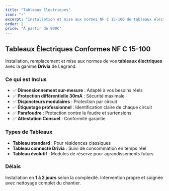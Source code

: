 ```yaml
---
title: "Tableaux Électriques"
icon: "⚡"
excerpt: "Installation et mise aux normes NF C 15-100 de tableaux électriques résidentiels et professionnels. Gamme Drivia Legrand."
order: 2
price: "À partir de 800€"
---
```


## Tableaux Électriques Conformes NF C 15-100

Installation, remplacement et mise aux normes de vos **tableaux électriques** avec la gamme **Drivia** de Legrand.

### Ce qui est Inclus

- ✅ **Dimensionnement sur-mesure** : Adapté à vos besoins réels
- ✅ **Protection différentielle 30mA** : Sécurité maximale
- ✅ **Disjoncteurs modulaires** : Protection par circuit
- ✅ **Étiquetage professionnel** : Identification claire de chaque circuit
- ✅ **Parafoudre** : Protection contre la foudre et surtensions
- ✅ **Attestation Consuel** : Conformité garantie

### Types de Tableaux

- **Tableau standard** : Pour résidences classiques
- **Tableau connecté Drivia** : Suivi de consommation en temps réel
- **Tableau évolutif** : Modules de réserve pour agrandissements futurs

### Délais

Installation en **1 à 2 jours** selon la complexité. Intervention propre et soignée avec nettoyage complet du chantier.
